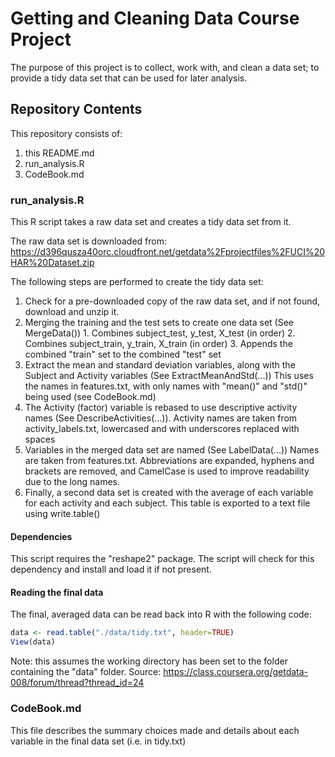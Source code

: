 Getting and Cleaning Data Course Project
========================================

The purpose of this project is to collect, work with, and clean a data set; to provide a tidy data set that can be used for later analysis.

## Repository Contents

This repository consists of:
1. this README.md
2. run_analysis.R
3. CodeBook.md

### run_analysis.R

This R script takes a raw data set and creates a tidy data set from it.

The raw data set is downloaded from:
https://d396qusza40orc.cloudfront.net/getdata%2Fprojectfiles%2FUCI%20HAR%20Dataset.zip

The following steps are performed to create the tidy data set:

  1. Check for a pre-downloaded copy of the raw data set, and if not found, download and unzip it.
  2. Merging the training and the test sets to create one data set (See MergeData())
    1. Combines subject_test, y_test, X_test (in order)
    2. Combines subject_train, y_train, X_train (in order)
    3. Appends the combined "train" set to the combined "test" set
  3. Extract the mean and standard deviation variables, along with the Subject and Activity variables (See ExtractMeanAndStd(...))
    This uses the names in features.txt, with only names with "mean()" and "std()" being used (see CodeBook.md)
  4. The Activity (factor) variable is rebased to use descriptive activity names (See DescribeActivities(...)).
    Activity names are taken from activity_labels.txt, lowercased and with underscores replaced with spaces
  5. Variables in the merged data set are named (See LabelData(...))
    Names are taken from features.txt. Abbreviations are expanded, hyphens and brackets are removed, and CamelCase is used to improve readability due to the long names.
  6. Finally, a second data set is created with the average of each variable for each activity and each subject. 
    This table is exported to a text file using write.table()

#### Dependencies
This script requires the "reshape2" package. The script will check for this dependency and install and load it if not present.

#### Reading the final data
The final, averaged data can be read back into R with the following code:

```R
data <- read.table("./data/tidy.txt", header=TRUE)
View(data)
```

Note: this assumes the working directory has been set to the folder containing the "data" folder. 
Source: https://class.coursera.org/getdata-008/forum/thread?thread_id=24

### CodeBook.md
This file describes the summary choices made and details about each variable in the final data set (i.e. in tidy.txt)